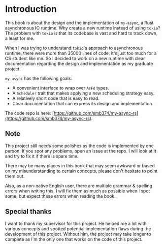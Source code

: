 # Introduction

This book is about the design and the implementation of `my-async`, a Rust asynchronous IO runtime.
Why create a new runtime instead of using `tokio`? The problem with `tokio` is that its codebase is
vast and hard to track down, a least for me.

When I was trying to understand `tokio`'s approach to asynchronous runtime,
there were more than 35000 lines of code; it's just too much for a CS student like me.
So I decided to work on a new runtime with clear documentation
regarding the design and implementation as my graduate project.

`my-async` has the following goals:

- A convenient interface to wrap over `AsFd` types.
- A `Scheduler` trait that makes applying a new scheduling strategy easy.
- A relatively short code that is easy to read.
- Clear documentation that can express its design and implementation.

The code repo is here: [https://github.com/smb374/my-async-rs](https://github.com/smb374/my-async-rs).

## Note

This project still needs some polishes as the code is implemented
by one person. If you spot any problems, open an issue
at the repo. I will look at it and try to fix it if there is spare time.

There may be many places in this book that may seem awkward or
based on my misunderstanding to certain concepts, please don't hesitate to point them out.

Also, as a non-native English user, there are multiple grammar & spelling errors when writing this.
I will fix them as much as possible when I spot some,
but expect these errors when reading the book.

## Special thanks

I want to thank my supervisor for this project.
He helped me a lot with various concepts and spotted potential implementation flaws
during the development of this project.
Without him, the project may take longer to complete as I'm the only one
that works on the code of this project.
